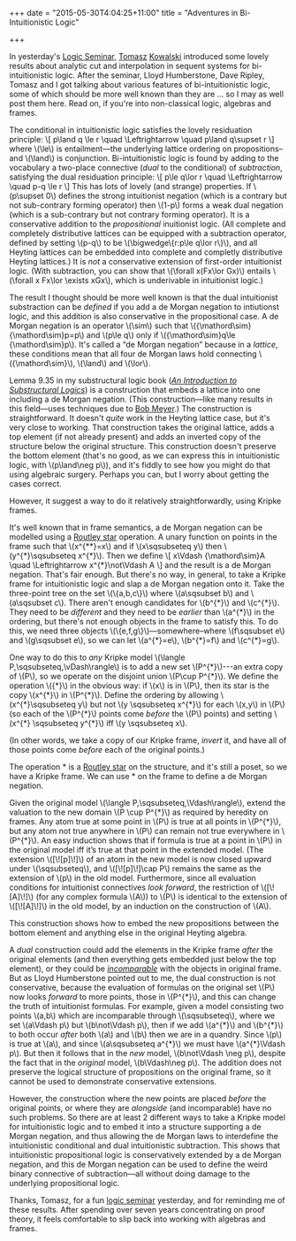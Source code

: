 +++
date = "2015-05-30T4:04:25+11:00"
title = "Adventures in Bi-Intuitionistic Logic"

+++

In yesterday's [Logic Seminar](http://philevents.org/event/show/17572), [Tomasz](http://www.latrobe.edu.au/psy/about/staff/profile?uname=TKowalski) [Kowalski](http://tomasz-kowalski.ltumathstats.com) introduced some lovely results about analytic cut and interpolation in sequent systems for bi-intuitionistic logic. After the seminar, Lloyd Humberstone, Dave Ripley, Tomasz and I got talking about various features of bi-intuitionistic logic, some of which should be more well known than they are &hellip; so I may as well post them here. Read on, if you're into non-classical logic, algebras and frames.

<!--more-->

The conditional in intuitionistic logic satisfies the lovely residuation principle:
\\[
p\land q \le r
\quad
\Leftrightarrow
\quad
p\land q\supset r
\\]
where \\(\le\\) is entailment&mdash;the underlying lattice ordering on propositions&ndash;and \\(\land\\) is conjunction.  Bi-intuitionistic logic is found by adding to the vocabulary a  two-place connective (*dual* to the conditional) of *subtraction*, satisfying the dual residuation principle:
\\[
p\le q\lor r
\quad
\Leftrightarrow
\quad
p-q \le r
\\]
This has lots of lovely (and strange) properties. If \\(p\supset 0\\) defines the strong intuitionist negation (which is a contrary but not sub-contrary forming operator) then \\(1-p\\) forms a weak dual negation (which is a sub-contrary but not contrary forming operator). It is a conservative addition to the *propositional* inuitionist logic. (All complete and completely distributive lattices can be equipped with a subtraction operator, defined by setting \\(p-q\\) to be \\(\bigwedge\\{r:p\le q\lor r\\}\\), and all Heyting lattices can be embedded into complete and completly distributive Heyting lattices.) It is *not* a conservative extension of first-order intuitionist logic. (With subtraction, you can show that \\(\forall x(Fx\lor Gx)\\) entails \\(\forall x Fx\lor \exists xGx\\), which is underivable in intuitionist logic.)

The result I thought should be more well known is that the dual intuitionist substraction can be *defined* if you add a de Morgan negation to intiutionst logic, and this addition is also conservative in the propositional case. A de Morgan negation is an operator \\(\sim\\) such that \\({\mathord\sim}{\mathord\sim}p=p\\) and \\(p\le q\\) only if \\({\mathord\sim}q\le {\mathord\sim}p\\). It's called a &ldquo;de Morgan negation&rdquo; because in a *lattice*, these conditions mean that all four de Morgan laws hold connecting \\({\mathord\sim}\\), \\(\land\\) and \\(\lor\\). 

Lemma 9.35 in my substructural logic book (*[An Introduction to Substructural Logics](http://consequently.org/writing/isl)*) is a construction that embeds a lattice into one including a de Morgan negation. (This construction&mdash;like many results in this field&mdash;uses techniques due to [Bob Meyer](http://projecteuclid.org/euclid.ndjfl/1093890896).) The construction is straightforward. It doesn't *quite* work in the Heyting lattice case, but it's very close to working. That construction takes the original lattice, adds a top element (if not already present) and adds an inverted copy of the structure below the original structure. This construction doesn't preserve the bottom element (that's no good, as we can express this in intuitionistic logic, with \\(p\land\neg p\\)), and it's fiddly to see how you might do that using algebraic surgery. Perhaps you can, but I worry about getting the cases correct.

However, it suggest a way to do it relatively straightforwardly, using Kripke frames. 

It's well known that in frame semantics, a de Morgan negation can be modelled using a [Routley star](http://consequently.org/writing/negrl/) operation. A unary function on points in the frame such that \\(x^{&ast;&ast;}=x\\) and if \\(x\sqsubseteq y\\) then \\(y^{&ast;}\sqsubseteq x^{&ast;}\\). Then we define
\\[
x\Vdash {\mathord\sim}A
\quad
\Leftrightarrow
x^{&ast;}\not\Vdash A
\\]
and the result is a de Morgan negation. That's fair enough. But there's no way, in general, to take a Kripke frame for intuitionistic logic and slap a de Morgan negation onto it. Take the three-point tree on the set \\(\\{a,b,c\\}\\) where \\(a\sqsubset b\\) and \\(a\sqsubset c\\). There aren't enough candidates for \\(b^{&ast;}\\) and \\(c^{&ast;}\\). They need to be *different* and they need to be *earlier* than \\(a^{&ast;}\\) in the ordering, but there's not enough objects in the frame to satisfy this. To do this, we need three objects \\(\\{e,f,g\\}\\)&mdash;somewhere&ndash;where \\(f\sqsubset e\\) and \\(g\sqsubset e\\), so we can let \\(a^{&ast;}=e\\), \\(b^{&ast;}=f\\) and  \\(c^{&ast;}=g\\). 

One way to do this to *any* Kripke model \\(\langle P,\sqsubseteq,\vDash\rangle\\) is to add a new set \\(P^{&ast;}\\)---an extra copy of \\(P\\), so we operate on the disjoint union \\(P\cup P^{&ast;}\\).  We define the operation \\({&ast;}\\) in the obvious way: if \\(x\\) is in \\(P\\), then its star is the copy \\(x^{&ast;}\\) in \\(P^{&ast;}\\). Define the ordering by allowing \\(x^{&ast;}\sqsubseteq y\\) but not \\(y \sqsubseteq x^{&ast;}\\) for each \\(x,y\\) in \\(P\\) (so each of the \\(P^{&ast;}\\) points come *before* the \\(P\\) points) and setting \\(x^{&ast;} \sqsubseteq y^{&ast;}\\) iff \\(y \sqsubseteq x\\). 

(In other words, we take a copy of our Kripke frame, *invert* it, and have all of those points come *before* each of the original points.)

The operation &ast; is a [Routley star](http://consequently.org/writing/negrl/) on the structure, and it's still a poset, so we have a Kripke frame. We can use &ast; on the frame to define a de Morgan negation.

Given the original model \\(\langle P,\sqsubseteq,\Vdash\rangle\\), extend the valuation to the new domain \\(P \cup P^{&ast;}\\) as required by heredity on frames. Any atom true at some point in \\(P\\) is true at all points in \\(P^{&ast;}\\), but any atom not true anywhere in \\(P\\) can remain not true everywhere in \\(P^{&ast;}\\). An easy induction shows that if formula is true at a point in \\(P\\) in the original model iff it’s true at that point in the extended model. (The extension \\([\\![p]\\!]\\) of an atom in the new model is now closed upward under \\(\sqsubseteq\\), and \\([\\![p]\\!]\cap P\\) remains the same as the extension of \\(p\\) in the old model. Furthermore, since all evaluation conditions for intuitionist connectives *look forward*, the restriction of \\([\\![A]\\!]\\) (for any complex formula \\(A\\)) to \\(P\\) is identical to the extension of  \\([\\![A]\\!]\\) in the old model, by an induction on the construction of \\(A\\).

This construction shows how to embed the new propositions between the bottom element and anything else in the original Heyting algebra.

A *dual* construction could add the elements in the Kripke frame *after* the original elements (and then everything gets embedded just below the top element), or they could be *[incomparable](https://www.theincomparable.com)* with the objects in original frame. But as Lloyd Humberstone pointed out to me, the dual construction is not conservative, because the evaluation of formulas on the original set \\(P\\) now looks *forward* to more points, those in \\(P^{&ast;}\\), and this can change the truth of intuitionist formulas. For example, given a model consisting two points \\(a,b\\) which are incomparable through \\(\sqsubseteq\\), where we set \\(a\Vdash p\\) but \\(b\not\Vdash p\\), then if we add \\(a^{&ast;}\\) and \\(b^{&ast;}\\) to both occur *after* both \\(a\\) and \\(b\\) then we are in a quandry. Since \\(p\\) is true at \\(a\\), and since \\(a\sqsubseteq a^{&ast;}\\) we must have \\(a^{&ast;}\Vdash p\\). But then it follows that in the *new* model, \\(b\not\Vdash \neg p\\), despite the fact that in the *original* model, \\(b\Vdash\neg p\\). The addition does not preserve the logical structure of propositions on the original frame, so it cannot be used to demonstrate conservative extensions.

However, the construction where the new points are placed *before* the original points, or where they are *alongside* (and incomparable) have no such problems.
So there are at least 2 different ways to take a Kripke model for intuitionistic logic and to embed it into a structure supporting a de Morgan negation, and thus allowing the de Morgan laws to interdefine the intuitionistic conditional and dual intuitionistic subtraction. This shows that intuitionistic propositional logic is conservatively extended by a de Morgan negation, and this de Morgan negation can be used to define the weird binary connective of subtraction&mdash;all without doing damage to the underlying propositional logic.

Thanks, Tomasz, for a fun [logic seminar](http://philevents.org/event/show/17572) yesterday, and for reminding me of these results. After spending over seven years concentrating on proof theory, it feels comfortable to slip back into working with algebras and frames.